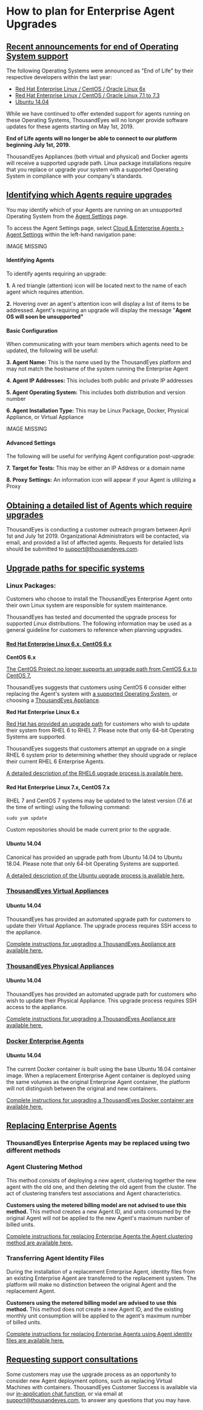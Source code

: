 # How to plan for Enterprise Agent Upgrades

## [Recent announcements for end of Operating System support]()

The following Operating Systems were announced as "End of Life" by their respective developers within the last year:

* [Red Hat Enterprise Linux / CentOS / Oracle Linux 6x](https://success.thousandeyes.com/PublicArticlePage?articleIdParam=kA044000000CoB6CAK_End-of-Life-announcement-for-Red-Hat-Linux-package-Enterprise-Agents)
* [Red Hat Enterprise Linux / CentOS / Oracle Linux 7.1 to 7.3](https://success.thousandeyes.com/PublicArticlePage?articleIdParam=kA044000000CoB6CAK_End-of-Life-announcement-for-Red-Hat-Linux-package-Enterprise-Agents)
* [Ubuntu 14.04](https://success.thousandeyes.com/PublicArticlePage?articleIdParam=kA044000000CqLfCAK_Release-Update-2019-01-08)

 While we have continued to offer extended support for agents running on these Operating Systems, ThousandEyes will no longer provide software updates for these agents starting on May 1st, 2019.

**End of Life agents will no longer be able to connect to our platform beginning July 1st, 2019.**

ThousandEyes Appliances \(both virtual and physical\) and Docker agents will receive a supported upgrade path. Linux package installations require that you replace or upgrade your system with a supported Operating System in compliance with your company's standards. 

## [Identifying which Agents require upgrades]()

You may identify which of your Agents are running on an unsupported Operating System from the [Agent Settings](https://app.thousandeyes.com/settings/agents/enterprise/?section=agents) page.

 To access the Agent Settings page, select [Cloud & Enterprise Agents &gt; Agent Settings](http://app.thousandeyes.com/settings/agents/enterprise/?section=agents) within the left-hand navigation pane:

IMAGE MISSING

#### Identifying Agents

To identify agents requiring an upgrade:

**1.** A red triangle \(attention\) icon will be located next to the name of each agent which requires attention.

**2.** Hovering over an agent's attention icon will display a list of items to be addressed. Agent's requiring an upgrade will display the message "**Agent OS will soon be unsupported"**

#### **Basic Configuration**

When communicating with your team members which agents need to be updated, the following will be useful:

**3. Agent Name:** This is the name used by the ThousandEyes platform and may not match the hostname of the system running the Enterprise Agent

**4. Agent IP Addresses:** This includes both public and private IP addresses

**5. Agent Operating System:** This includes both distribution and version number

**6. Agent Installation Type:** This may be Linux Package, Docker, Physical Appliance, or Virtual Appliance

IMAGE MISSING  
 

#### Advanced Settings

The following will be useful for verifying Agent configuration post-upgrade:

**7.** **Target for Tests:** This may be either an IP Address or a domain name

**8. Proxy Settings:** An information icon will appear if your Agent is utilizing a Proxy

## [Obtaining a detailed list of Agents which require upgrades]()

ThousandEyes is conducting a customer outreach program between April 1st and July 1st 2019. Organizational Administrators will be contacted, via email, and provided a list of affected agents. Requests for detailed lists should be submitted to [support@thousandeyes.com]().

## [Upgrade paths for specific systems]()

### Linux Packages:

Customers who choose to install the ThousandEyes Enterprise Agent onto their own Linux system are responsible for system maintenance.

ThousandEyes has tested and documented the upgrade process for supported Linux distributions. The following information may be used as a general guideline for customers to reference when planning upgrades.

#### [Red Hat Enterprise Linux 6.x, CentOS 6.x]()

**CentOS 6.x**

[The CentOS Project no longer supports an upgrade path from CentOS 6.x to CentOS 7.](https://wiki.centos.org/TipsAndTricks/CentOSUpgradeTool)

ThousandEyes suggests that customers using CentOS 6 consider either replacing the Agent's system with [a supported Operating System](https://success.thousandeyes.com/PublicArticlePage?articleIdParam=kA0E0000000CmnoKAC_Supported-Enterprise-Agent-operating-systems), or choosing a [ThousandEyes Appliance](https://success.thousandeyes.com/PublicArticlePage?articleIdParam=kA0E0000000CmnwKAC_How-to-set-up-the-Virtual-Appliance).

  
**Red Hat Enterprise Linux 6.x**  

[Red Hat has provided an upgrade path](https://access.redhat.com/documentation/en-us/red_hat_enterprise_linux/7/html/migration_planning_guide/chap-red_hat_enterprise_linux-migration_planning_guide-upgrading) for customers who wish to update their system from RHEL 6 to RHEL 7. Please note that only 64-bit Operating Systems are supported.

ThousandEyes suggests that customers attempt an upgrade on a single RHEL 6 system prior to determining whether they should upgrade or replace their current RHEL 6 Enterprise Agents.

[A detailed description of the RHEL6 upgrade process is available here.](https://support.thousandeyes.com/PublicArticlePage?articleIdParam=kA044000000UGTKCA4_How-do-I-perform-an-in-place-upgrade-from-the-latest-RHEL-6-to-the-latest-RHEL-7)  
 

#### Red Hat Enterprise Linux 7.x, CentOS 7.x

  
RHEL 7 and CentOS 7 systems may be updated to the latest version \(7.6 at the time of writing\) using the following command:

```text
sudo yum update
```

Custom repositories should be made current prior to the upgrade.  
 

#### Ubuntu 14.04

  
Canonical has provided an upgrade path from Ubuntu 14.04 to Ubuntu 18.04. Please note that only 64-bit Operating Systems are supported.

[A detailed description of the Ubuntu upgrade process is available here.](https://support.thousandeyes.com/PublicArticlePage?articleIdParam=kA044000000fymMCAQ_Upgrading-Ubuntu-OS-on-Enterprise-Agents)

### [ThousandEyes Virtual Appliances]()

#### Ubuntu 14.04

ThousandEyes has provided an automated upgrade path for customers to update their Virtual Appliance. The upgrade process requires SSH access to the appliance.

[Complete instructions for upgrading a ThousandEyes Appliance are available here.](https://success.thousandeyes.com/PublicArticlePage?articleIdParam=kA044000000UGb4CAG_Upgrading-Ubuntu-14-04-Trusty-Tahr-based-ThousandEyes-Appliances)  
 

### [ThousandEyes Physical Appliances]()

#### Ubuntu 14.04

ThousandEyes has provided an automated upgrade path for customers who wish to update their Physical Appliance. This upgrade process requires SSH access to the appliance.

[Complete instructions for upgrading a ThousandEyes Appliance are available here.](https://success.thousandeyes.com/PublicArticlePage?articleIdParam=kA044000000UGb4CAG_Upgrading-Ubuntu-14-04-Trusty-Tahr-based-ThousandEyes-Appliances)  
 

### [Docker Enterprise Agents]()

#### Ubuntu 14.04

The current Docker container is built using the base Ubuntu 18.04 container image. When a replacement Enterprise Agent container is deployed using the same volumes as the original Enterprise Agent container, the platform will not distinguish between the original and new containers. 

[Complete instructions for upgrading a ThousandEyes Docker container are available here.](https://support.thousandeyes.com/PublicArticlePage?articleIdParam=kA02R000000Q52KSAS_Upgrading-Docker-Enterprise-Agents)  
 

## [Replacing Enterprise Agents]()

### ThousandEyes Enterprise Agents may be replaced using two different methods

### **Agent Clustering Method**

This method consists of deploying a new agent, clustering together the new agent with the old one, and then deleting the old agent from the cluster. The act of clustering transfers test associations and Agent characteristics. 

**Customers using the metered billing model are not advised to use this method.** This method creates a new Agent ID, and units consumed by the original Agent will not be applied to the new Agent's maximum number of billed units. 

[Complete instructions for replacing Enterprise Agents the Agent clustering method are available here.](https://success.thousandeyes.com/PublicArticlePage?articleIdParam=kA044000000CnYJCA0_Replacing-an-Agent)

### **Transferring Agent Identity Files**

During the installation of a replacement Enterprise Agent, identity files from an existing Enterprise Agent are transferred to the replacement system. The platform will make no distinction between the original Agent and the replacement Agent.

**Customers using the metered billing model are advised to use this method.** This method does not create a new Agent ID, and the existing monthly unit consumption will be applied to the agent's maximum number of billed units. 

[Complete instructions for replacing Enterprise Agents using Agent identity files are available here.](https://support.thousandeyes.com/PublicArticlePage?articleIdParam=kA02R000000Q52ASAS_Replacing-an-Enterprise-Agent-using-Agent-Identity-Files)

## [Requesting support consultations]()

Some customers may use the upgrade process as an opportunity to consider new Agent deployment options, such as replacing Virtual Machines with containers. ThousandEyes Customer Success is available via our [in-application chat function](https://success.thousandeyes.com/PublicArticlePage?articleIdParam=kA044000000UGTFCA4_Getting-support-from-ThousandEyes), or via email at [support@thousandeyes.com]()[,](mailto:support@thousandeyes.com) to answer any questions that you may have. 

